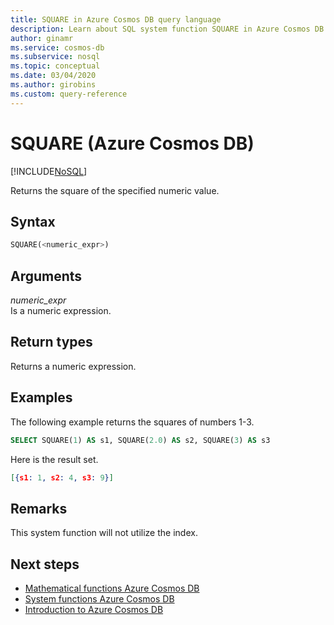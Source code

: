 ```yaml
---
title: SQUARE in Azure Cosmos DB query language
description: Learn about SQL system function SQUARE in Azure Cosmos DB.
author: ginamr
ms.service: cosmos-db
ms.subservice: nosql
ms.topic: conceptual
ms.date: 03/04/2020
ms.author: girobins
ms.custom: query-reference
---
```

# SQUARE (Azure Cosmos DB)
[!INCLUDE[NoSQL](../../includes/appliesto-nosql.md)]

 Returns the square of the specified numeric value.  
  
## Syntax
  
```sql
SQUARE(<numeric_expr>)  
```  
  
## Arguments
  
*numeric_expr*  
   Is a numeric expression.  
  
## Return types
  
  Returns a numeric expression.  
  
## Examples
  
  The following example returns the squares of numbers 1-3.  
  
```sql
SELECT SQUARE(1) AS s1, SQUARE(2.0) AS s2, SQUARE(3) AS s3  
```  
  
 Here is the result set.  
  
```json
[{s1: 1, s2: 4, s3: 9}]  
```  

## Remarks

This system function will not utilize the index.

## Next steps

- [Mathematical functions Azure Cosmos DB](mathematical-functions.md)
- [System functions Azure Cosmos DB](system-functions.md)
- [Introduction to Azure Cosmos DB](../../introduction.md)
